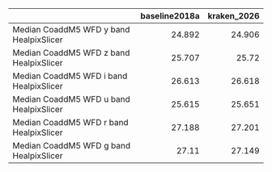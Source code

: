 |                                         |   baseline2018a |   kraken_2026 |
|:----------------------------------------|----------------:|--------------:|
| Median CoaddM5 WFD y band HealpixSlicer |          24.892 |        24.906 |
| Median CoaddM5 WFD z band HealpixSlicer |          25.707 |        25.72  |
| Median CoaddM5 WFD i band HealpixSlicer |          26.613 |        26.618 |
| Median CoaddM5 WFD u band HealpixSlicer |          25.615 |        25.651 |
| Median CoaddM5 WFD r band HealpixSlicer |          27.188 |        27.201 |
| Median CoaddM5 WFD g band HealpixSlicer |          27.11  |        27.149 |
